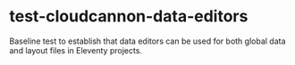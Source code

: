 # test-cloudcannon-data-editors

Baseline test to establish that data editors can be used for both global data and layout files in Eleventy projects.
